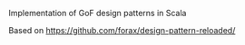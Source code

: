 Implementation of GoF design patterns in Scala

Based on https://github.com/forax/design-pattern-reloaded/
